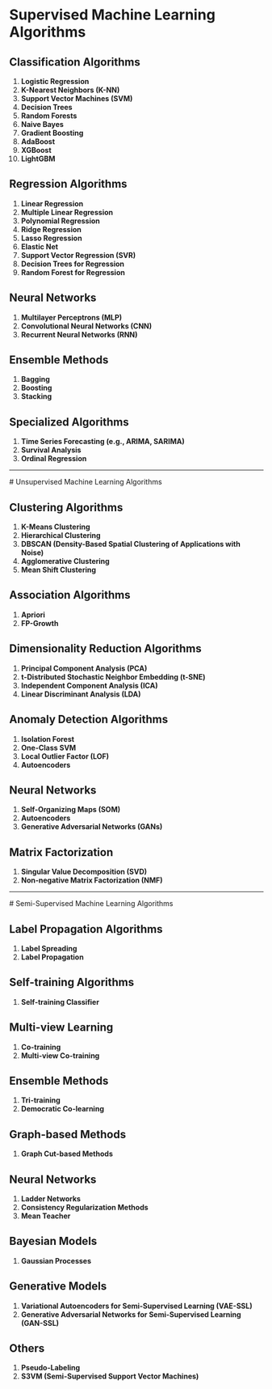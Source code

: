 # Supervised Machine Learning Algorithms

## Classification Algorithms
1. **Logistic Regression**
2. **K-Nearest Neighbors (K-NN)**
3. **Support Vector Machines (SVM)**
4. **Decision Trees**
5. **Random Forests**
6. **Naive Bayes**
7. **Gradient Boosting**
8. **AdaBoost**
9. **XGBoost**
10. **LightGBM**

## Regression Algorithms
1. **Linear Regression**
2. **Multiple Linear Regression**
3. **Polynomial Regression**
4. **Ridge Regression**
5. **Lasso Regression**
6. **Elastic Net**
7. **Support Vector Regression (SVR)**
8. **Decision Trees for Regression**
9. **Random Forest for Regression**

## Neural Networks
1. **Multilayer Perceptrons (MLP)**
2. **Convolutional Neural Networks (CNN)**
3. **Recurrent Neural Networks (RNN)**

## Ensemble Methods
1. **Bagging**
2. **Boosting**
3. **Stacking**

## Specialized Algorithms
1. **Time Series Forecasting (e.g., ARIMA, SARIMA)**
2. **Survival Analysis**
3. **Ordinal Regression**

<hr>
# Unsupervised Machine Learning Algorithms

## Clustering Algorithms
1. **K-Means Clustering**
2. **Hierarchical Clustering**
3. **DBSCAN (Density-Based Spatial Clustering of Applications with Noise)**
4. **Agglomerative Clustering**
5. **Mean Shift Clustering**

## Association Algorithms
1. **Apriori**
2. **FP-Growth**

## Dimensionality Reduction Algorithms
1. **Principal Component Analysis (PCA)**
2. **t-Distributed Stochastic Neighbor Embedding (t-SNE)**
3. **Independent Component Analysis (ICA)**
4. **Linear Discriminant Analysis (LDA)**

## Anomaly Detection Algorithms
1. **Isolation Forest**
2. **One-Class SVM**
3. **Local Outlier Factor (LOF)**
4. **Autoencoders**

## Neural Networks
1. **Self-Organizing Maps (SOM)**
2. **Autoencoders**
3. **Generative Adversarial Networks (GANs)**

## Matrix Factorization
1. **Singular Value Decomposition (SVD)**
2. **Non-negative Matrix Factorization (NMF)**

<hr>
# Semi-Supervised Machine Learning Algorithms

## Label Propagation Algorithms
1. **Label Spreading**
2. **Label Propagation**

## Self-training Algorithms
1. **Self-training Classifier**

## Multi-view Learning
1. **Co-training**
2. **Multi-view Co-training**

## Ensemble Methods
1. **Tri-training**
2. **Democratic Co-learning**

## Graph-based Methods
1. **Graph Cut-based Methods**

## Neural Networks
1. **Ladder Networks**
2. **Consistency Regularization Methods**
3. **Mean Teacher**

## Bayesian Models
1. **Gaussian Processes**

## Generative Models
1. **Variational Autoencoders for Semi-Supervised Learning (VAE-SSL)**
2. **Generative Adversarial Networks for Semi-Supervised Learning (GAN-SSL)**

## Others
1. **Pseudo-Labeling**
2. **S3VM (Semi-Supervised Support Vector Machines)**

